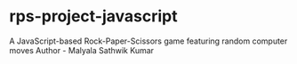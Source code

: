 # rps-project-javascript
A JavaScript-based Rock-Paper-Scissors game featuring random computer moves
Author - Malyala Sathwik Kumar
